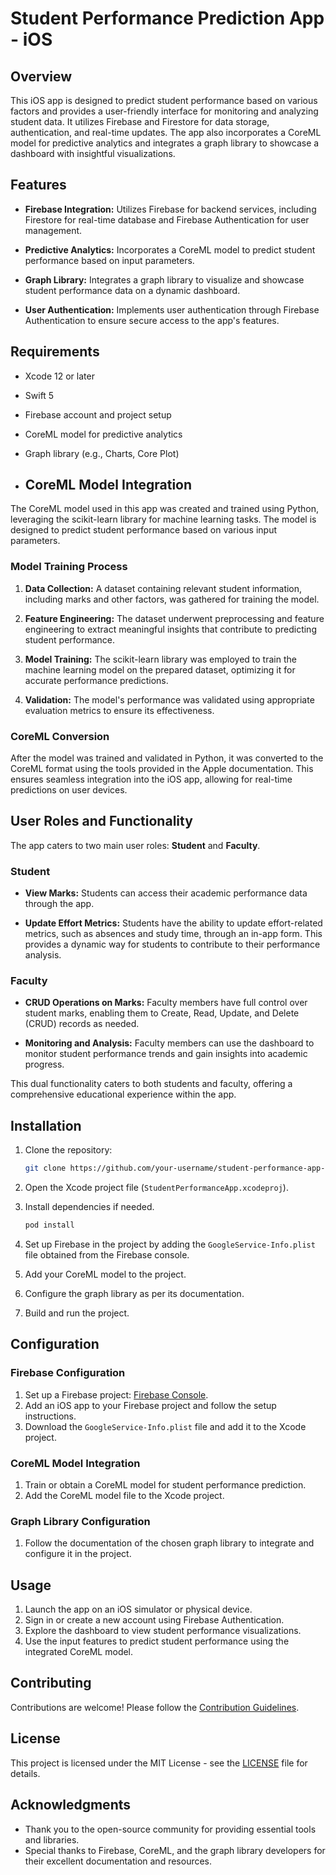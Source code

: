 # Student Performance Prediction App - iOS

## Overview

This iOS app is designed to predict student performance based on various factors and provides a user-friendly interface for monitoring and analyzing student data. It utilizes Firebase and Firestore for data storage, authentication, and real-time updates. The app also incorporates a CoreML model for predictive analytics and integrates a graph library to showcase a dashboard with insightful visualizations.

## Features

- **Firebase Integration:** Utilizes Firebase for backend services, including Firestore for real-time database and Firebase Authentication for user management.

- **Predictive Analytics:** Incorporates a CoreML model to predict student performance based on input parameters.

- **Graph Library:** Integrates a graph library to visualize and showcase student performance data on a dynamic dashboard.

- **User Authentication:** Implements user authentication through Firebase Authentication to ensure secure access to the app's features.

## Requirements

- Xcode 12 or later
- Swift 5
- Firebase account and project setup
- CoreML model for predictive analytics
- Graph library (e.g., Charts, Core Plot)

- ## CoreML Model Integration

The CoreML model used in this app was created and trained using Python, leveraging the scikit-learn library for machine learning tasks. The model is designed to predict student performance based on various input parameters.

### Model Training Process

1. **Data Collection:** A dataset containing relevant student information, including marks and other factors, was gathered for training the model.

2. **Feature Engineering:** The dataset underwent preprocessing and feature engineering to extract meaningful insights that contribute to predicting student performance.

3. **Model Training:** The scikit-learn library was employed to train the machine learning model on the prepared dataset, optimizing it for accurate performance predictions.

4. **Validation:** The model's performance was validated using appropriate evaluation metrics to ensure its effectiveness.

### CoreML Conversion

After the model was trained and validated in Python, it was converted to the CoreML format using the tools provided in the Apple documentation. This ensures seamless integration into the iOS app, allowing for real-time predictions on user devices.

## User Roles and Functionality

The app caters to two main user roles: **Student** and **Faculty**.

### Student

- **View Marks:** Students can access their academic performance data through the app.
  
- **Update Effort Metrics:** Students have the ability to update effort-related metrics, such as absences and study time, through an in-app form. This provides a dynamic way for students to contribute to their performance analysis.

### Faculty

- **CRUD Operations on Marks:** Faculty members have full control over student marks, enabling them to Create, Read, Update, and Delete (CRUD) records as needed.

- **Monitoring and Analysis:** Faculty members can use the dashboard to monitor student performance trends and gain insights into academic progress.

This dual functionality caters to both students and faculty, offering a comprehensive educational experience within the app.

## Installation

1. Clone the repository:

   ```bash
   git clone https://github.com/your-username/student-performance-app-ios.git
   ```

2. Open the Xcode project file (`StudentPerformanceApp.xcodeproj`).

3. Install dependencies if needed.

   ```bash
   pod install
   ```

4. Set up Firebase in the project by adding the `GoogleService-Info.plist` file obtained from the Firebase console.

5. Add your CoreML model to the project.

6. Configure the graph library as per its documentation.

7. Build and run the project.

## Configuration

### Firebase Configuration

1. Set up a Firebase project: [Firebase Console](https://console.firebase.google.com/).
2. Add an iOS app to your Firebase project and follow the setup instructions.
3. Download the `GoogleService-Info.plist` file and add it to the Xcode project.

### CoreML Model Integration

1. Train or obtain a CoreML model for student performance prediction.
2. Add the CoreML model file to the Xcode project.

### Graph Library Configuration

1. Follow the documentation of the chosen graph library to integrate and configure it in the project.

## Usage

1. Launch the app on an iOS simulator or physical device.
2. Sign in or create a new account using Firebase Authentication.
3. Explore the dashboard to view student performance visualizations.
4. Use the input features to predict student performance using the integrated CoreML model.

## Contributing

Contributions are welcome! Please follow the [Contribution Guidelines](CONTRIBUTING.md).

## License

This project is licensed under the MIT License - see the [LICENSE](LICENSE) file for details.

## Acknowledgments

- Thank you to the open-source community for providing essential tools and libraries.
- Special thanks to Firebase, CoreML, and the graph library developers for their excellent documentation and resources.
